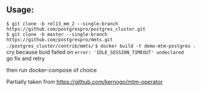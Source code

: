 ## Usage:

`$ git clone -b rel13_mm_2 --single-branch https://github.com/postgrespro/postgres_cluster.git`  
`$ git clone -b master --single-branch https://github.com/postgrespro/mmts.git ./postgres_cluster/contrib/mmts/`
`$ docker build -t demo-mtm-postgres .`    
cry because buid failed on `error: 'IDLE_SESSION_TIMEOUT' undeclared`  
go fix and retry  

then run docker-compose of choice

Partially taken from https://github.com/kernogo/mtm-operator

